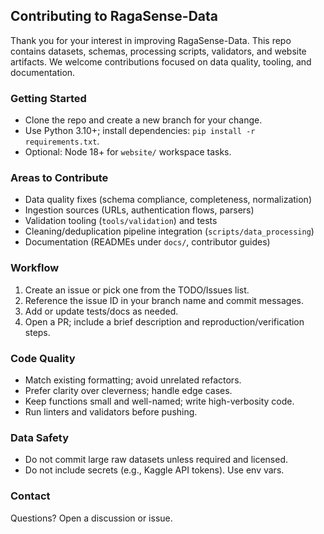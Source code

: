 ## Contributing to RagaSense-Data

Thank you for your interest in improving RagaSense-Data. This repo contains datasets, schemas, processing scripts, validators, and website artifacts. We welcome contributions focused on data quality, tooling, and documentation.

### Getting Started
- Clone the repo and create a new branch for your change.
- Use Python 3.10+; install dependencies: `pip install -r requirements.txt`.
- Optional: Node 18+ for `website/` workspace tasks.

### Areas to Contribute
- Data quality fixes (schema compliance, completeness, normalization)
- Ingestion sources (URLs, authentication flows, parsers)
- Validation tooling (`tools/validation`) and tests
- Cleaning/deduplication pipeline integration (`scripts/data_processing`)
- Documentation (READMEs under `docs/`, contributor guides)

### Workflow
1. Create an issue or pick one from the TODO/Issues list.
2. Reference the issue ID in your branch name and commit messages.
3. Add or update tests/docs as needed.
4. Open a PR; include a brief description and reproduction/verification steps.

### Code Quality
- Match existing formatting; avoid unrelated refactors.
- Prefer clarity over cleverness; handle edge cases.
- Keep functions small and well-named; write high-verbosity code.
- Run linters and validators before pushing.

### Data Safety
- Do not commit large raw datasets unless required and licensed.
- Do not include secrets (e.g., Kaggle API tokens). Use env vars.

### Contact
Questions? Open a discussion or issue.

